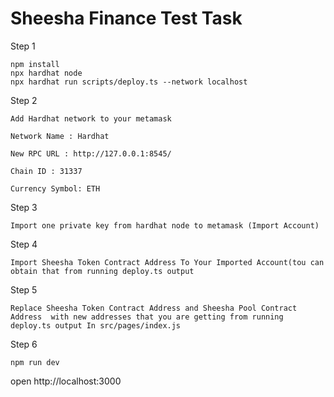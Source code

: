 # Sheesha Finance Test Task

Step 1
```shell
npm install
npx hardhat node
npx hardhat run scripts/deploy.ts --network localhost
```

Step 2

`Add Hardhat network to your metamask`

`Network Name : Hardhat`

`New RPC URL : http://127.0.0.1:8545/`

`Chain ID : 31337`

`Currency Symbol: ETH`

Step 3

`Import one private key from hardhat node to metamask (Import Account)`

Step 4

`Import Sheesha Token Contract Address To Your Imported Account(tou can obtain that from running deploy.ts output`

Step 5

`Replace Sheesha Token Contract Address and Sheesha Pool Contract Address 
with new addresses that you are getting from running deploy.ts output In src/pages/index.js`

Step 6
```shell
npm run dev
```
open http://localhost:3000
